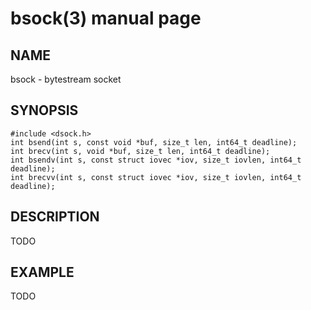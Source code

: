 # bsock(3) manual page

## NAME

bsock - bytestream socket

## SYNOPSIS

```
#include <dsock.h>
int bsend(int s, const void *buf, size_t len, int64_t deadline);
int brecv(int s, void *buf, size_t len, int64_t deadline);
int bsendv(int s, const struct iovec *iov, size_t iovlen, int64_t deadline);
int brecvv(int s, const struct iovec *iov, size_t iovlen, int64_t deadline);
```

## DESCRIPTION

TODO

## EXAMPLE

TODO

